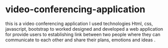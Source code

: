 # video-conferencing-application
this is a video conferencing application I used technologies Html, css, javascript, bootstrap to worked designed and developed a web application for provide users to establishing link between two people where they can communicate to each other and share their plans, emotions and ideas . 
